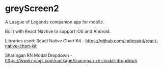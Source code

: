 # greyScreen2
A League of Legends companion app for mobile. 

Built with React Navtive to support iOS and Android.

Libraries used:
React Native Chart Kit - https://github.com/indiespirit/react-native-chart-kit

Sharingan RN Modal Dropdown -  https://www.npmjs.com/package/sharingan-rn-modal-dropdown
